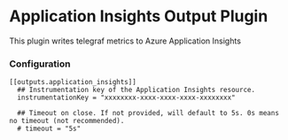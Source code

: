 # Application Insights Output Plugin

This plugin writes telegraf metrics to Azure Application Insights

### Configuration
```
[[outputs.application_insights]]
  ## Instrumentation key of the Application Insights resource.
  instrumentationKey = "xxxxxxxx-xxxx-xxxx-xxxx-xxxxxxxx"

  ## Timeout on close. If not provided, will default to 5s. 0s means no timeout (not recommended).
  # timeout = "5s"
```
